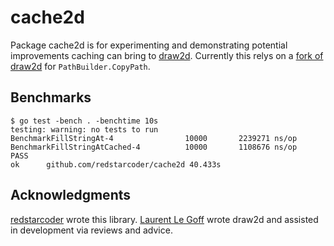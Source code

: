 cache2d
======

Package cache2d is for experimenting and demonstrating potential improvements caching can bring to [draw2d](https://github.com/llgcode/draw2d). Currently this relys on a [fork of draw2d](github.com/redstarcoder/draw2d) for `PathBuilder.CopyPath`.

Benchmarks
---------------

```
$ go test -bench . -benchtime 10s
testing: warning: no tests to run
BenchmarkFillStringAt-4         	   10000	   2239271 ns/op
BenchmarkFillStringAtCached-4   	   10000	   1108676 ns/op
PASS
ok  	github.com/redstarcoder/cache2d	40.433s
```

Acknowledgments
---------------

[redstarcoder](https://github.com/redstarcoder) wrote this library.
[Laurent Le Goff](https://github.com/llgcode) wrote draw2d and assisted in development via reviews and advice.

